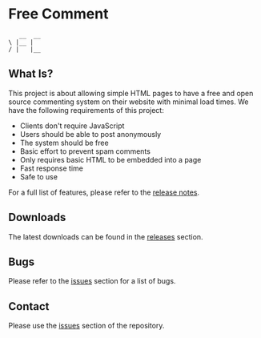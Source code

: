 # Free Comment

       __  __
    \ |__ |  
    / |   |__

## What Is?

This project is about allowing simple HTML pages to have a free and open source
commenting system on their website with minimal load times. We have the
following requirements of this project:

  * Clients don't require JavaScript
  * Users should be able to post anonymously
  * The system should be free
  * Basic effort to prevent spam comments
  * Only requires basic HTML to be embedded into a page
  * Fast response time
  * Safe to use

For a full list of features, please refer to the
[release notes](release-notes.md).

## Downloads

The latest downloads can be found in the
[releases](https://github.com/danielbarry/free-comment/releases) section.

## Bugs

Please refer to the
[issues](https://github.com/danielbarry/free-comment/issues) section for a list
of bugs.

## Contact

Please use the [issues](https://github.com/danielbarry/free-comment/issues)
section of the repository.

